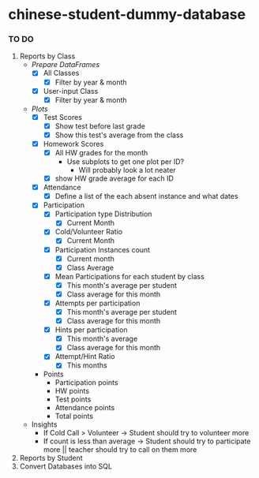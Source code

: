 # chinese-student-dummy-database

### TO DO
1. Reports by Class
    * *Prepare DataFrames*
        * [x] All Classes
            * [x] Filter by year & month
        * [x] User-input Class
            * [x] Filter by year & month
    * *Plots*
        * [x] Test Scores
            * [x] Show test before last grade
            * [x] Show this test's average from the class
        * [x] Homework Scores
            * [x] All HW grades for the month
                * Use subplots to get one plot per ID?
                    * Will probably look a lot neater
            * [x] show HW grade average for each ID
        * [x] Attendance
            * [x] Define a list of the each absent instance and what dates
        * [x] Participation
            * [x] Participation type Distribution
                * [x] Current Month
            * [x] Cold/Volunteer Ratio
                * [x] Current Month
            * [x] Participation Instances count
                * [x] Current month
                * [x] Class Average
            * [x] Mean Participations for each student by class
                * [x] This month's average per student
                * [x] Class average for this month
            * [x] Attempts per participation
                * [x] This month's average per student
                * [x] Class average for this month
            * [x] Hints per participation
                * [x] This month's average
                * [x] Class average for this month
            * [x] Attempt/Hint Ratio
                * [x] This months
        * Points
            * Participation points
            * HW points
            * Test points
            * Attendance points
            * Total points
    * Insights
        * If Cold Call > Volunteer -> Student should try to volunteer more
        * If count is less than average -> Student should try to participate more || teacher should try to call on them more
2. Reports by Student
3. Convert Databases into SQL
